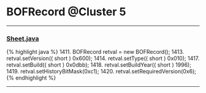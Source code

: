# BOFRecord @Cluster 5

***

### [Sheet.java](https://searchcode.com/codesearch/view/15642365/)
{% highlight java %}
1411. BOFRecord retval = new BOFRecord();
1413. retval.setVersion(( short ) 0x600);
1414. retval.setType(( short ) 0x010);
1417. retval.setBuild(( short ) 0x0dbb);
1418. retval.setBuildYear(( short ) 1996);
1419. retval.setHistoryBitMask(0xc1);
1420. retval.setRequiredVersion(0x6);
{% endhighlight %}

***

